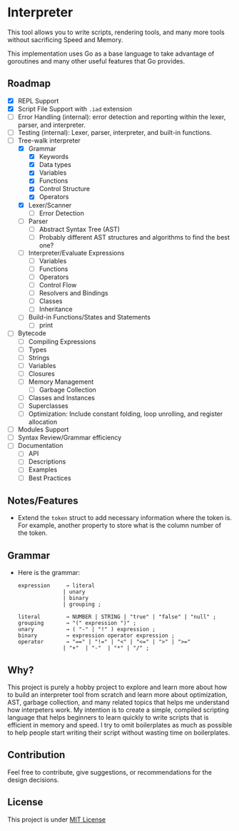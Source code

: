 # Interpreter

This tool allows you to write scripts, rendering tools, and many more tools without sacrificing Speed and Memory.

This implementation uses Go as a base language to take advantage of goroutines and many other useful features that Go provides.

## Roadmap

- [x] REPL Support
- [x] Script File Support with `.iad` extension
- [ ] Error Handling (internal): error detection and reporting within the lexer, parser, and interpreter.
- [ ] Testing (internal): Lexer, parser, interpreter, and built-in functions.
- [ ] Tree-walk interpreter
  - [x] Grammar
    - [x] Keywords
    - [x] Data types
    - [x] Variables
    - [x] Functions
    - [x] Control Structure
    - [x] Operators
  - [x] Lexer/Scanner
    - [ ] Error Detection
  - [ ] Parser
    - [ ] Abstract Syntax Tree (AST)
    - [ ] Probably different AST structures and algorithms to find the best one?
  - [ ] Interpreter/Evaluate Expressions
    - [ ] Variables
    - [ ] Functions
    - [ ] Operators
    - [ ] Control Flow
    - [ ] Resolvers and Bindings
    - [ ] Classes
    - [ ] Inheritance
  - [ ] Build-in Functions/States and Statements
    - [ ] print
- [ ] Bytecode
  - [ ] Compiling Expressions
  - [ ] Types
  - [ ] Strings
  - [ ] Variables
  - [ ] Closures
  - [ ] Memory Management
    - [ ] Garbage Collection
  - [ ] Classes and Instances
  - [ ] Superclasses
  - [ ] Optimization: Include constant folding, loop unrolling, and register allocation
- [ ] Modules Support
- [ ] Syntax Review/Grammar efficiency
- [ ] Documentation
  - [ ] API
  - [ ] Descriptions
  - [ ] Examples
  - [ ] Best Practices

## Notes/Features

- Extend the `token` struct to add necessary information where the token is. For example, another property to store what is the column number of the token.

## Grammar

- Here is the grammar:

    ```plaintext
    expression     → literal
                  | unary
                  | binary
                  | grouping ;

    literal        → NUMBER | STRING | "true" | "false" | "null" ;
    grouping       → "(" expression ")" ;
    unary          → ( "-" | "!" ) expression ;
    binary         → expression operator expression ;
    operator       → "==" | "!=" | "<" | "<=" | ">" | ">="
                  | "+"  | "-"  | "*" | "/" ;
    ```

## Why?

This project is purely a hobby project to explore and learn more about how to build an interpreter tool from scratch and learn more about optimization, AST, garbage collection, and many related topics that helps me understand how interpeters work.
My intention is to create a simple, compiled scripting language that helps beginners to learn quickly to write scripts that is efficient in memory and speed.
I try to omit boilerplates as much as possible to help people start writing their script without wasting time on boilerplates.

## Contribution

Feel free to contribute, give suggestions, or recommendations for the design decisions.

## License

This project is under [MIT License](/LICENSE)
